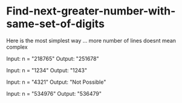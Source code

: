 # Find-next-greater-number-with-same-set-of-digits
 Here is the most simplest way ... more number of lines doesnt mean complex


Input:  n = "218765"
Output: "251678"

Input:  n = "1234"
Output: "1243"

Input: n = "4321"
Output: "Not Possible"

Input: n = "534976"
Output: "536479"
